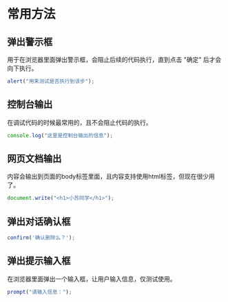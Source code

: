 # 常用方法

## 弹出警示框

用于在浏览器里面弹出警示框，会阻止后续的代码执行，直到点击 "确定" 后才会向下执行。

```js
alert("用来测试是否执行到该步");
```



## 控制台输出

在调试代码的时候最常用的，且不会阻止代码的执行。

```js
console.log("这里是控制台输出的信息");
```



## 网页文档输出

内容会输出到页面的body标签里面，且内容支持使用html标签，但现在很少用了。

```js
document.write("<h1>小苏同学</h1>");
```



## 弹出对话确认框

```js
confirm('确认删除么？');
```



## 弹出提示输入框

在浏览器里面弹出一个输入框，让用户输入信息，仅测试使用。

```js
prompt("请输入信息：");
```


